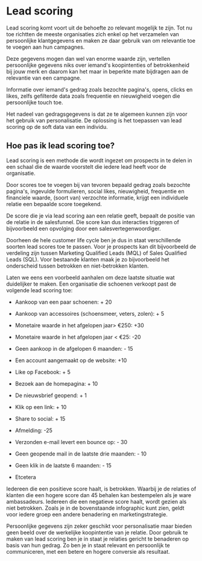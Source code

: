 # Lead scoring

Lead scoring komt voort uit de behoefte zo relevant mogelijk te zijn.
Tot nu toe richtten de meeste organisaties zich enkel op het verzamelen
van persoonlijke klantgegevens en maken ze daar gebruik van om
relevantie toe te voegen aan hun campagnes.

Deze gegevens mogen dan wel van enorme waarde zijn, vertellen
persoonlijke gegevens niks over iemand's koopintenties of betrokkenheid
bij jouw merk en daarom kan het maar in beperkte mate bijdragen aan de
relevantie van een campagne.

Informatie over iemand's gedrag zoals bezochte pagina's, opens, clicks
en likes, zelfs gefilterde data zoals frequentie en nieuwigheid voegen
die persoonlijke touch toe.

Het nadeel van gedragsgegevens is dat ze te algemeen kunnen zijn voor
het gebruik van personalisatie. De oplossing is het toepassen van lead
scoring op de soft data van een individu.

Hoe pas ik lead scoring toe?
----------------------------

Lead scoring is een methode die wordt ingezet om prospects in te delen
in een schaal die de waarde voorstelt die iedere lead heeft voor de
organisatie.

Door scores toe te voegen bij van tevoren bepaald gedrag zoals bezochte
pagina's, ingevulde formulieren, social likes, nieuwigheid, frequentie
en financiele waarde, (soort van) verzochte informatie, krijgt een
individuele relatie een bepaalde score toegekend.

De score die je via lead scoring aan een relatie geeft, bepaalt de
positie van de relatie in de salesfunnel. Die score kan dus interacties
triggeren of bijvoorbeeld een opvolging door een salesvertegenwoordiger.

Doorheen de hele customer life cycle ben je dus in staat verschillende
soorten lead scores toe te passen. Voor je prospects kan dit
bijvoorbeeld de verdeling zijn tussen Marketing Qualified Leads (MQL) of
Sales Qualified Leads (SQL). Voor bestaande klanten maak je zo
bijvoorbeeld het onderscheid tussen betrokken en niet-betrokken klanten.

Laten we eens een voorbeeld aanhalen om deze laatste situatie wat
duidelijker te maken. Een organisatie die schoenen verkoopt past de
volgende lead scoring toe:

-   Aankoop van een paar schoenen: + 20
-   Aankoop van accessoires (schoensmeer, veters, zolen): + 5
-   Monetaire waarde in het afgelopen jaar\> €250: +30
-   Monetaire waarde in het afgelopen jaar \< €25: -20
-   Geen aankoop in de afgelopen 6 maanden: - 15
-   Een account aangemaakt op de website: +10

-   Like op Facebook: + 5
-   Bezoek aan de homepagina: + 10
-   De nieuwsbrief geopend: + 1
-   Klik op een link: + 10
-   Share to social: + 15
-   Afmelding: -25
-   Verzonden e-mail levert een bounce op: - 30
-   Geen geopende mail in de laatste drie maanden: - 10
-   Geen klik in de laatste 6 maanden: - 15
-   Etcetera

Iedereen die een positieve score haalt, is betrokken. Waarbij je de
relaties of klanten die een hogere score dan 45 behalen kan bestempelen
als je ware ambassadeurs. Iedereen die een negatieve score haalt, wordt
gezien als niet betrokken. Zoals je in de bovenstaande infographic kunt
zien, geldt voor iedere groep een andere benadering en
marketingstrategie.

Persoonlijke gegevens zijn zeker geschikt voor personalisatie maar
bieden geen beeld over de werkelijke koopintentie van je relatie. Door
gebruik te maken van lead scoring ben je in staat je relaties gericht te
benaderen op basis van hun gedrag. Zo ben je in staat relevant en
persoonlijk te communiceren, met een betere en hogere conversie als
resultaat.

